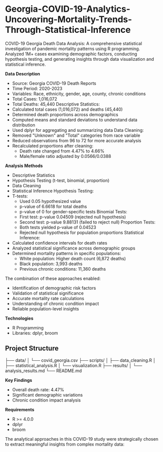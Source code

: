 # Georgia-COVID-19-Analytics-Uncovering-Mortality-Trends-Through-Statistical-Inference
COVID-19 Georgia Death Data Analysis: A comprehensive statistical investigation of pandemic mortality patterns using R programming. Analyzed 1M+ cases examining demographic factors, conducting hypothesis testing, and generating insights through data visualization and statistical inference.

**Data Description**
- Source: Georgia COVID-19 Death Reports
- Time Period: 2020-2023
- Variables: Race, ethnicity, gender, age, county, chronic conditions
- Total Cases: 1,016,072
- Total Deaths: 45,440
Descriptive Statistics:
- Calculated total cases (1,016,072) and deaths (45,440)
- Determined death proportions across demographics
- Computed means and standard deviations to understand data distribution
- Used dplyr for aggregating and summarizing data
Data Cleaning:
- Removed "Unknown" and "Total" categories from race variable
- Reduced observations from 96 to 72 for more accurate analysis
- Recalculated proportions after cleaning:
  * Death rate changed from 4.47% to 4.66%
  * Male/female ratio adjusted by 0.0566/0.0388

**Analysis Methods**
- Descriptive Statistics
- Hypothesis Testing (t-test, binomial, proportion)
- Data Cleaning
- Statistical Inference
Hypothesis Testing:
- T-tests:
  * Used 0.05 hypothesized value
  * p-value of 6.6618 for total deaths
  * p-value of 0 for gender-specific tests
Binomial Tests:
  * First test: p-value 0.04509 (rejected null hypothesis)
  * Second test: p-value 9.88131 (failed to reject null)
Proportion Tests:
  * Both tests yielded p-value of 0.04523
  * Rejected null hypothesis for population proportions
Statistical Inference:
- Calculated confidence intervals for death rates
- Analyzed statistical significance across demographic groups
- Determined mortality patterns in specific populations:
  * White population: Higher death count (6,872 deaths)
  * Black population: 3,993 deaths
  * Previous chronic conditions: 11,360 deaths

The combination of these approaches enabled:
- Identification of demographic risk factors
- Validation of statistical significance
- Accurate mortality rate calculations
- Understanding of chronic condition impact
- Reliable population-level insights
  
**Technologies**
- R Programming
- Libraries: dplyr, broom

## Project Structure
├── data/
│   └── covid_georgia.csv
├── scripts/
│   ├── data_cleaning.R
│   ├── statistical_analysis.R
│   └── visualization.R
├── results/
│   └── analysis_results.md
└── README.md

**Key Findings**
- Overall death rate: 4.47%
- Significant demographic variations
- Chronic condition impact analysis

**Requirements**
- R >= 4.0.0
- dplyr
- broom

The analytical approaches in this COVID-19 study were strategically chosen to extract meaningful insights from complex mortality data:
